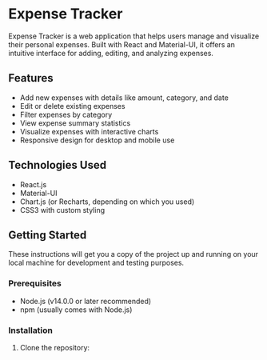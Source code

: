 # Expense Tracker

Expense Tracker is a web application that helps users manage and visualize their personal expenses. Built with React and Material-UI, it offers an intuitive interface for adding, editing, and analyzing expenses.

## Features

- Add new expenses with details like amount, category, and date
- Edit or delete existing expenses
- Filter expenses by category
- View expense summary statistics
- Visualize expenses with interactive charts
- Responsive design for desktop and mobile use

## Technologies Used

- React.js
- Material-UI
- Chart.js (or Recharts, depending on which you used)
- CSS3 with custom styling

## Getting Started

These instructions will get you a copy of the project up and running on your local machine for development and testing purposes.

### Prerequisites

- Node.js (v14.0.0 or later recommended)
- npm (usually comes with Node.js)

### Installation

1. Clone the repository:
